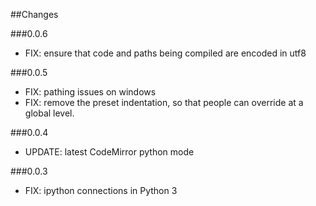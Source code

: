 ##Changes

###0.0.6

* FIX: ensure that code and paths being compiled are encoded in utf8

###0.0.5

* FIX: pathing issues on windows
* FIX: remove the preset indentation, so that people can override at a global level.

###0.0.4

* UPDATE: latest CodeMirror python mode

###0.0.3

* FIX: ipython connections in Python 3

